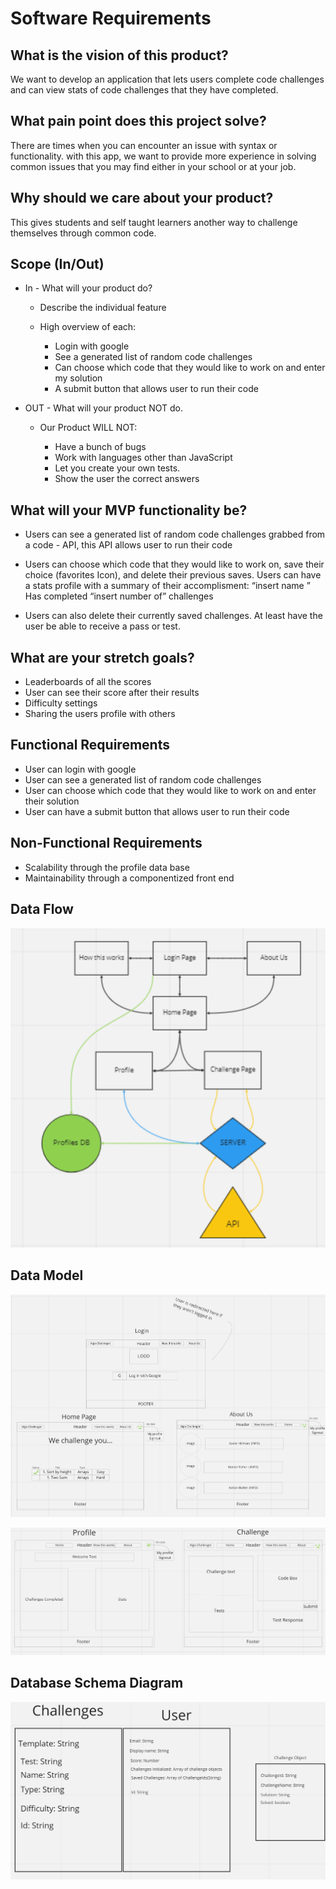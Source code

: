 # Software Requirements

## What is the vision of this product?

We want to develop an application that lets users complete code challenges and can view stats of code challenges that they have completed.

## What pain point does this project solve?

There are times when you can encounter an issue with syntax or functionality. with this app, we want to provide more experience in solving common issues that you may find either in your school or at your job.

## Why should we care about your product?

This gives students and self taught learners another way to challenge themselves through common code.

## Scope (In/Out)

- In - What will your product do?
  - Describe the individual feature
  - High overview of each:

    - Login with google
    - See a generated list of random code challenges
    - Can choose which code that they would like to work on and enter my solution
    - A submit button that allows user to run their code

- OUT - What will your product NOT do.
  - Our Product WILL NOT:

    - Have a bunch of bugs
    - Work with languages other than JavaScript
    - Let you create your own tests.
    - Show the user the correct answers

## What will your MVP functionality be?

- Users can see a generated list of random code challenges grabbed from a code - API, this API allows user to run their code

- Users can choose which code that they would like to work on, save their choice (favorites Icon), and delete their previous saves. Users can have a stats profile with a summary of their accomplisment: “insert name ” Has completed “insert number of” challenges

- Users can also delete their currently saved challenges.
At least have the user be able to receive a pass or test.

## What are your stretch goals?

- Leaderboards of all the scores
- User can see their score after their results
- Difficulty settings
- Sharing the users profile with others

## Functional Requirements

- User can login with google
- User can see a generated list of random code challenges
- User can choose which code that they would like to work on and enter their solution
- User can have a submit button that allows user to run their code

## Non-Functional Requirements

- Scalability through the profile data base
- Maintainability through a componentized front end

## Data Flow

![Dataflow](Data%20Flow%20Algo%20Challenger.png)

## Data Model

![DataModel pt. 1](Data%20Model%20pt%201%20Algo%20Challenger.png)

![DataModel pt. 2](Data%20Model%20pt%202%20Algo%20Challenger.png)

## Database Schema Diagram

![Database Diagram](Datbase%20Scheme%20Algo%20Challenge.png)